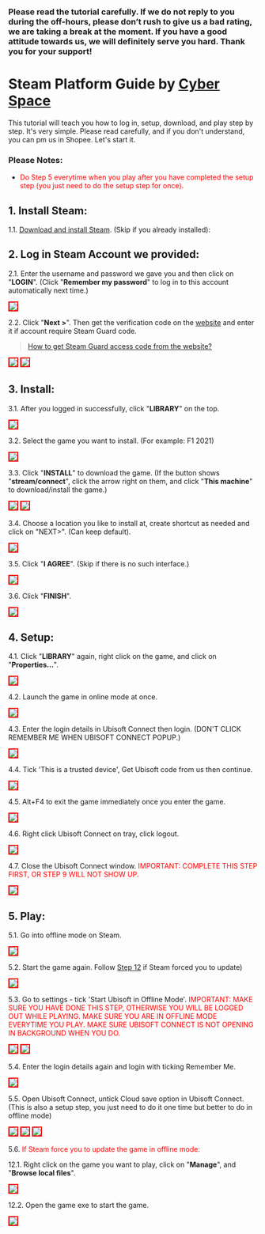 ### Please read the tutorial carefully. If we do not reply to you during the off-hours, please don’t rush to give us a bad rating, we are taking a break at the moment. If you have a good attitude towards us, we will definitely serve you hard. Thank you for your support!

# Steam Platform Guide by [Cyber Space](https://shopee.com.my/cyberspace1902)
This tutorial will teach you how to log in, setup, download, and play step by step. It's very simple. Please read carefully, and if you don't understand, you can pm us in Shopee. Let's start it.

### Please Notes:
* <span style="color: red;">Do Step 5 everytime when you play after you have completed the setup step (you just need to do the setup step for once).</span>

## 1. Install Steam:

1.1. [Download and install Steam](https://store.steampowered.com/about/). (Skip if you already installed):

## 2. Log in Steam Account we provided:

2.1. Enter the username and password we gave you and then click on "**LOGIN**". (Click "**Remember my password**" to log in to this account automatically next time.)

<img src="https://user-images.githubusercontent.com/91774682/135746372-c50e3052-db32-48d0-9278-fa797d9d1034.jpg" style="border: 2px solid red" />

2.2. Click "**Next >**". Then get the verification code on the [website](https://cyberspace.cyou) and enter it if account require Steam Guard code.

> [How to get Steam Guard access code from the website?](https://cutt.ly/dEXhDw8)

<img src="https://user-images.githubusercontent.com/91774682/135746485-c171ef77-d583-4c72-87e8-6573b8cb23aa.jpg" style="border: 2px solid red" />

<img src="https://user-images.githubusercontent.com/91774682/135746487-421ed157-2192-49e0-9b64-7670737efbcf.jpg" style="border: 2px solid red" />

## 3. Install:
3.1. After you logged in successfully, click "**LIBRARY**" on the top.

 <img src="https://user-images.githubusercontent.com/91774682/135746879-888520a8-a73a-4293-b1bc-8e55963eb131.jpg" style="border: 2px solid red" />

3.2. Select the game you want to install. (For example: F1 2021)

 <img src="https://user-images.githubusercontent.com/91774682/135747116-4d8c908c-b079-423d-bf58-170000da31c0.jpg" style="border: 2px solid red" />

3.3. Click "**INSTALL**" to download the game. (If the button shows "**stream/connect**", click the arrow right on them, and click "**This machine**" to download/install the game.)

 <img src="https://user-images.githubusercontent.com/91774682/135747351-40eb7a3e-bf64-4a9f-94ca-e2dc14da586b.jpg" style="border: 2px solid red" />
 
 <img src="https://user-images.githubusercontent.com/91774682/135747353-b9d970e0-038f-4d8f-94a6-71c0cfd21eff.jpg" style="border: 2px solid red" />

3.4. Choose a location you like to install at, create shortcut as needed and click on "NEXT>". (Can keep default).

 <img src="https://user-images.githubusercontent.com/91774682/135748741-792bb820-51fc-407a-bcc8-6b8b7057b309.jpg" style="border: 2px solid red" />

3.5. Click "**I AGREE**". (Skip if there is no such interface.)

 <img src="https://user-images.githubusercontent.com/91774682/135748869-744f9f70-748c-46f3-b0a5-fb3673fe1295.jpg" style="border: 2px solid red" />

3.6. Click "**FINISH**".

 <img src="https://user-images.githubusercontent.com/91774682/135748907-cf4a5de7-8d74-40f3-a1f0-b2a453982bc1.jpg" style="border: 2px solid red" />

## 4. Setup:

4.1. Click "**LIBRARY**" again, right click on the game, and click on "**Properties...**".

 <img src="https://user-images.githubusercontent.com/91774682/135749352-1903f1f8-1542-427c-86f2-58459f36b33e.jpg" style="border: 2px solid red" />

4.2. Launch the game in online mode at once.

<img src="https://github.com/user-attachments/assets/8912eb47-d8c9-4317-ae6e-8bccc0eb75d3" style="border: 2px solid red" />

4.3. Enter the login details in Ubisoft Connect then login. (DON'T CLICK REMEMBER ME WHEN UBISOFT CONNECT POPUP.)

<img src="https://github.com/user-attachments/assets/936f3a70-f25d-4e01-ad08-1d8fac7a3091" style="border: 2px solid red" />

4.4. Tick 'This is a trusted device', Get Ubisoft code from us then continue.

<img src="https://github.com/user-attachments/assets/e7f49035-8fa4-4b8e-b042-8193dfbcd6bd" style="border: 2px solid red" />

4.5. Alt+F4 to exit the game immediately once you enter the game.

<img src="https://github.com/user-attachments/assets/d5f0ba7c-42d7-49be-b716-3cf4b3803bc9" style="border: 2px solid red" />

4.6. Right click Ubisoft Connect on tray, click logout.

<img src="https://github.com/user-attachments/assets/8e186e08-8a28-4834-9fe2-fd1c1347b487" style="border: 2px solid red" />

4.7. Close the Ubisoft Connect window. <span style="color: red;">IMPORTANT: COMPLETE THIS STEP FIRST, OR STEP 9 WILL NOT SHOW UP.</span>

<img src="https://github.com/user-attachments/assets/edda2adf-c72e-4eb1-829c-375f51964832" style="border: 2px solid red" />

## 5. Play:

5.1. Go into offline mode on Steam.

<img src="https://github.com/user-attachments/assets/44165188-131d-433f-b34f-24514422e910" style="border: 2px solid red" />

5.2. Start the game again. Follow [Step 12](https://gd.csmail.store/dv_en/#6-if-steam-force-you-to-update-the-game-in-offline-mode) if Steam forced you to update)

<img src="https://github.com/user-attachments/assets/5e331fbe-c4d9-4ab2-a748-5189ae87e0e1" style="border: 2px solid red" />

5.3. Go to settings - tick 'Start Ubisoft in Offline Mode'. <span style="color: red;"> IMPORTANT: MAKE SURE YOU HAVE DONE THIS STEP, OTHERWISE YOU WILL BE LOGGED OUT WHILE PLAYING. MAKE SURE YOU ARE IN OFFLINE MODE EVERYTIME YOU PLAY. MAKE SURE UBISOFT CONNECT IS NOT OPENING IN BACKGROUND WHEN YOU DO.</span>

<img src="https://github.com/user-attachments/assets/64ae5f25-803c-43ff-9fe9-434c2df5b692" style="border: 2px solid red" />

<img src="https://github.com/user-attachments/assets/58ae70cc-aeef-4880-9eb4-218c598058dc" style="border: 2px solid red" />

5.4. Enter the login details again and login with ticking Remember Me.

<img src="https://github.com/user-attachments/assets/bfb99948-6882-491e-af62-b3c45e1c80e6" style="border: 2px solid red" />

5.5. Open Ubisoft Connect, untick Cloud save option in Ubisoft Connect. (This is also a setup step, you just need to do it one time but better to do in offline mode)

<img src="https://github.com/user-attachments/assets/c1c98921-d6f4-4d1c-b471-7c0802f22696" style="border: 2px solid red" />

<img src="https://github.com/user-attachments/assets/bd93aaf3-0176-4435-939b-cca598c1e5d2" style="border: 2px solid red" />

<img src="https://github.com/user-attachments/assets/a0134db1-da40-414a-984a-748c52e06b4d" style="border: 2px solid red" />

5.6. <span style="color: red;"> If Steam force you to update the game in offline mode:</span>

12.1. Right click on the game you want to play, click on "**Manage**", and "**Browse local files**".

<img src="https://user-images.githubusercontent.com/91774682/135764474-c0601405-a1ad-4f5d-9b73-b4911a9f2bdb.jpg" style="border: 2px solid red" />

12.2. Open the game exe to start the game.

<img src="https://user-images.githubusercontent.com/91774682/135764612-0cfb5bfb-d979-415f-a874-117ce5eb969e.jpg" style="border: 2px solid red" />

